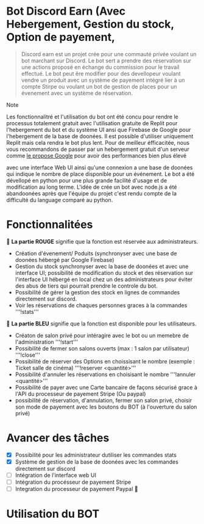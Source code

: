 # Bot Discord Earn (Avec Hebergement, Gestion du stock, Option de payement, 
>Discord earn est un projet crée pour une commauté privée voulant un bot marchant sur Discord. Le bot sert a prendre des réservation sur une actions proposé en échange du commission pour le travail effectué. Le bot peut êre modifier pour des devellopeur voulant vendre un produit avec un système de payement intégré lier à un compte Stirpe ou voulant un bot de gestion de places pour un évenement avec un système de réservation.

> [!NOTE]
> Les fonctionnalitré et l'utilisation du bot ont été concu pour rendre le processus totalement gratuit avec l'utilisation gratuite de Replit pour l'hebergement du bot et du système UI ansi que Firebase de Google pour l'hebergement de la base de doonées. Il est possible d'utiliser uniquement Replit mais cela rendra le bot plus lent. Pour de  meilleur éfficacitée, nous vous recommandons de passer par un hebergement gratuit d'un serveur comme [le propose Google](https://cloud.google.com/free?hl=fr) pour avoir des performances bien plus élevé 

avec une interface Web UI ainsi qu'une connexion a une base de doonées qui indique le nombre de place disponible pour un événement. Le bot a été dévellopé en python pour une plus grande facilité d'usage et de modification au long terme. L'idée de crée un bot avec node.js a été abandoonées après que l'équipe du projet c'est rendu compte de la difficulté du language comparé au python.

# Fonctionnalitées
🔴 **La partie ROUGE** signifie que la fonction est réservée aux administrateurs.
- Création d'évenement/ Poduits (synchronyser avec une base de doonées hébergé par Google Firebase)
- Gestion du stock synchronyser avec la base de doonées et avec une interface UI; possibilité de modification du stock et des réservation sur l'interface UI hébergé en local chez un des administrateurs pour éviter des abus de tiers qui pourrait prendre le controle du bot.
- Possibilité de gérer la gestion des stock en lignes de commandes directement sur discord.
- Voir les réservations de chaques personnes graces à la commandes '''!stats'''


🔵 **La partie BLEU** signifie que la fonction est disponible pour les utilisateurs.
- Créaton de salon privé pour intéragire avec le bot ou un memebre de l'administration '''!start'''
- Possibilité de fermer son salons ouverts (max : 1 salon par utilisateur) '''!close'''
- Possibilité de réserver des Options en choissisant le nombre (exemple : Ticket salle de cinéma) '''!reserver <nom produit> <quantité>'''
- Possibilité d'annuler les réservations en choisisant le nombre '''!annuler <nom produit> <quantité>'''
- Possibilité de payer avec une Carte bancaire de façons sécurisé grace à l'API du processeur de payement Stripe (Ou paypal)
- possibilité de réservation, d'annulation, fermer son salon privé, choisir son mode de payement avec les boutons du BOT (à l'ouverture du salon privé)


# Avancer des tâches 
- [x] Possibilité pour les administrateur dutiliser les commandes stats
- [x] Système de gestion de la base de doonées avec les commandes directement sur discord
- [ ] Intégration de l'interface web UI
- [ ] Intégration du procésseur de payement Stripe
- [ ] Integration du processeur de payement Paypal  :tada:

# Utilisation du BOT
